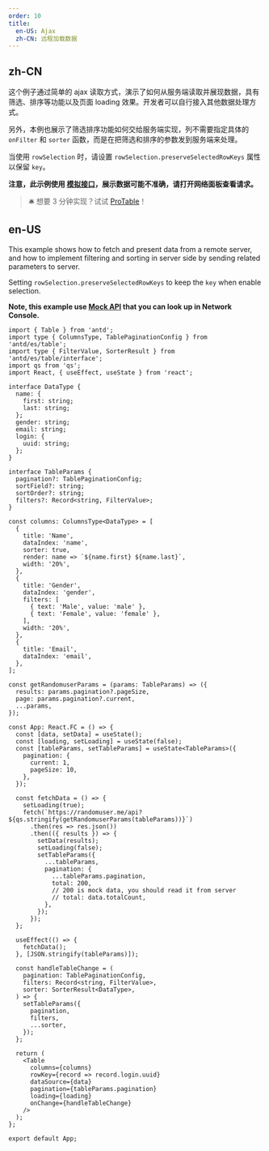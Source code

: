 ```yaml
---
order: 10
title:
  en-US: Ajax
  zh-CN: 远程加载数据
---
```


## zh-CN

这个例子通过简单的 ajax 读取方式，演示了如何从服务端读取并展现数据，具有筛选、排序等功能以及页面 loading 效果。开发者可以自行接入其他数据处理方式。

另外，本例也展示了筛选排序功能如何交给服务端实现，列不需要指定具体的 `onFilter` 和 `sorter` 函数，而是在把筛选和排序的参数发到服务端来处理。

当使用 `rowSelection` 时，请设置 `rowSelection.preserveSelectedRowKeys` 属性以保留 `key`。

**注意，此示例使用 [模拟接口](https://randomuser.me)，展示数据可能不准确，请打开网络面板查看请求。**

> 🛎️ 想要 3 分钟实现？试试 [ProTable](https://procomponents.ant.design/components/table)！

## en-US

This example shows how to fetch and present data from a remote server, and how to implement filtering and sorting in server side by sending related parameters to server.

Setting `rowSelection.preserveSelectedRowKeys` to keep the `key` when enable selection.

**Note, this example use [Mock API](https://randomuser.me) that you can look up in Network Console.**

```tsx
import { Table } from 'antd';
import type { ColumnsType, TablePaginationConfig } from 'antd/es/table';
import type { FilterValue, SorterResult } from 'antd/es/table/interface';
import qs from 'qs';
import React, { useEffect, useState } from 'react';

interface DataType {
  name: {
    first: string;
    last: string;
  };
  gender: string;
  email: string;
  login: {
    uuid: string;
  };
}

interface TableParams {
  pagination?: TablePaginationConfig;
  sortField?: string;
  sortOrder?: string;
  filters?: Record<string, FilterValue>;
}

const columns: ColumnsType<DataType> = [
  {
    title: 'Name',
    dataIndex: 'name',
    sorter: true,
    render: name => `${name.first} ${name.last}`,
    width: '20%',
  },
  {
    title: 'Gender',
    dataIndex: 'gender',
    filters: [
      { text: 'Male', value: 'male' },
      { text: 'Female', value: 'female' },
    ],
    width: '20%',
  },
  {
    title: 'Email',
    dataIndex: 'email',
  },
];

const getRandomuserParams = (params: TableParams) => ({
  results: params.pagination?.pageSize,
  page: params.pagination?.current,
  ...params,
});

const App: React.FC = () => {
  const [data, setData] = useState();
  const [loading, setLoading] = useState(false);
  const [tableParams, setTableParams] = useState<TableParams>({
    pagination: {
      current: 1,
      pageSize: 10,
    },
  });

  const fetchData = () => {
    setLoading(true);
    fetch(`https://randomuser.me/api?${qs.stringify(getRandomuserParams(tableParams))}`)
      .then(res => res.json())
      .then(({ results }) => {
        setData(results);
        setLoading(false);
        setTableParams({
          ...tableParams,
          pagination: {
            ...tableParams.pagination,
            total: 200,
            // 200 is mock data, you should read it from server
            // total: data.totalCount,
          },
        });
      });
  };

  useEffect(() => {
    fetchData();
  }, [JSON.stringify(tableParams)]);

  const handleTableChange = (
    pagination: TablePaginationConfig,
    filters: Record<string, FilterValue>,
    sorter: SorterResult<DataType>,
  ) => {
    setTableParams({
      pagination,
      filters,
      ...sorter,
    });
  };

  return (
    <Table
      columns={columns}
      rowKey={record => record.login.uuid}
      dataSource={data}
      pagination={tableParams.pagination}
      loading={loading}
      onChange={handleTableChange}
    />
  );
};

export default App;
```

